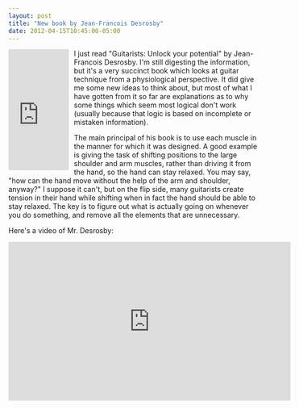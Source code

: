 ```yaml
---
layout: post
title: "New book by Jean-Francois Desrosby"
date: 2012-04-15T10:45:00-05:00
---
```


<iframe frameborder="0" marginheight="0" marginwidth="0" scrolling="no" src="http://rcm.amazon.com/e/cm?t=willisguitabl-20&amp;o=1&amp;p=8&amp;l=as1&amp;asins=2981287826&amp;ref=qf_sp_asin_til&amp;fc1=000000&amp;IS2=1&amp;lt1=_blank&amp;m=amazon&amp;lc1=0000FF&amp;bc1=000000&amp;bg1=FFFFFF&amp;f=ifr" style="height: 240px; width: 120px; float:left; margin-right:10px"></iframe>


I just read "Guitarists: Unlock your potential" by Jean-Francois Desrosby. I'm still digesting the information, but it's a very succinct book which looks at guitar technique from a physiological perspective. It did give me some new ideas to think about, but most of what I have gotten from it so far are explanations as to why some things which seem most logical don't work (usually because that logic is based on incomplete or mistaken information).


The main principal of his book is to use each muscle in the manner for which it was designed. A good example is giving the task of shifting positions to the large shoulder and arm muscles, rather than driving it from the hand, so the hand can stay relaxed. You may say, "how can the hand move without the help of the arm and shoulder, anyway?" I suppose it can't, but on the flip side, many guitarists create tension in their hand while shifting when in fact the hand should be able to stay relaxed. The key is to figure out what is actually going on whenever you do something, and remove all the elements that are unnecessary.


Here's a video of Mr. Desrosby:


<iframe width="560" height="315" src="http://www.youtube.com/embed/eLKJK5xvZPY" frameborder="0" allowfullscreen></iframe>
